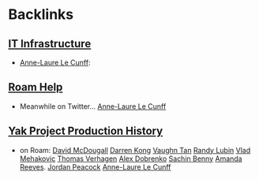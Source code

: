
# Backlinks
## [IT Infrastructure](<IT Infrastructure.md>)
- [Anne-Laure Le Cunff](<Anne-Laure Le Cunff.md>):

## [Roam Help](<Roam Help.md>)
- Meanwhile on Twitter... [Anne-Laure Le Cunff](<Anne-Laure Le Cunff.md>)

## [Yak Project Production History](<Yak Project Production History.md>)
- on Roam: [David McDougall](<David McDougall.md>) [Darren Kong](<Darren Kong.md>) [Vaughn Tan](<Vaughn Tan.md>) [Randy Lubin](<Randy Lubin.md>) [Vlad Mehakovic](<Vlad Mehakovic.md>) [Thomas Verhagen](<Thomas Verhagen.md>) [Alex Dobrenko](<Alex Dobrenko.md>) [Sachin Benny](<Sachin Benny.md>) [Amanda Reeves](<Amanda Reeves.md>). [Jordan Peacock](<Jordan Peacock.md>) [Anne-Laure Le Cunff](<Anne-Laure Le Cunff.md>)

